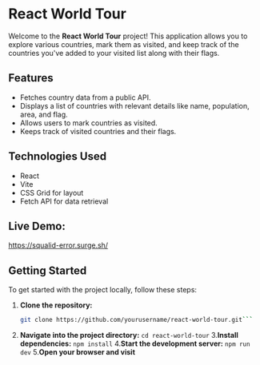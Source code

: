 # React World Tour

Welcome to the **React World Tour** project! This application allows you to explore various countries, mark them as visited, and keep track of the countries you've added to your visited list along with their flags.

## Features

- Fetches country data from a public API.
- Displays a list of countries with relevant details like name, population, area, and flag.
- Allows users to mark countries as visited.
- Keeps track of visited countries and their flags.

## Technologies Used

- React
- Vite
- CSS Grid for layout
- Fetch API for data retrieval

## Live Demo:
https://squalid-error.surge.sh/

## Getting Started

To get started with the project locally, follow these steps:

1. **Clone the repository:**
   ```bash
   git clone https://github.com/yourusername/react-world-tour.git```
2. **Navigate into the project directory:**
   ```cd react-world-tour```
3.**Install dependencies:**
   ```npm install```
4.**Start the development server:**
   ```npm run dev```
5.**Open your browser and visit**






